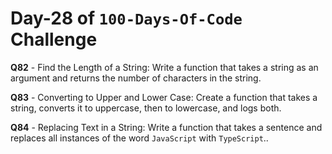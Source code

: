 # Day-28 of `100-Days-Of-Code` Challenge

**Q82** - Find the Length of a String: Write a function that takes a string as an argument and returns the number of characters in the string.

**Q83** - Converting to Upper and Lower Case: Create a function that takes a string, converts it to uppercase, then to lowercase, and logs both.

**Q84** - Replacing Text in a String: Write a function that takes a sentence and replaces all instances of the word `JavaScript` with `TypeScript`..


 


 


 

 

 
 
 


 